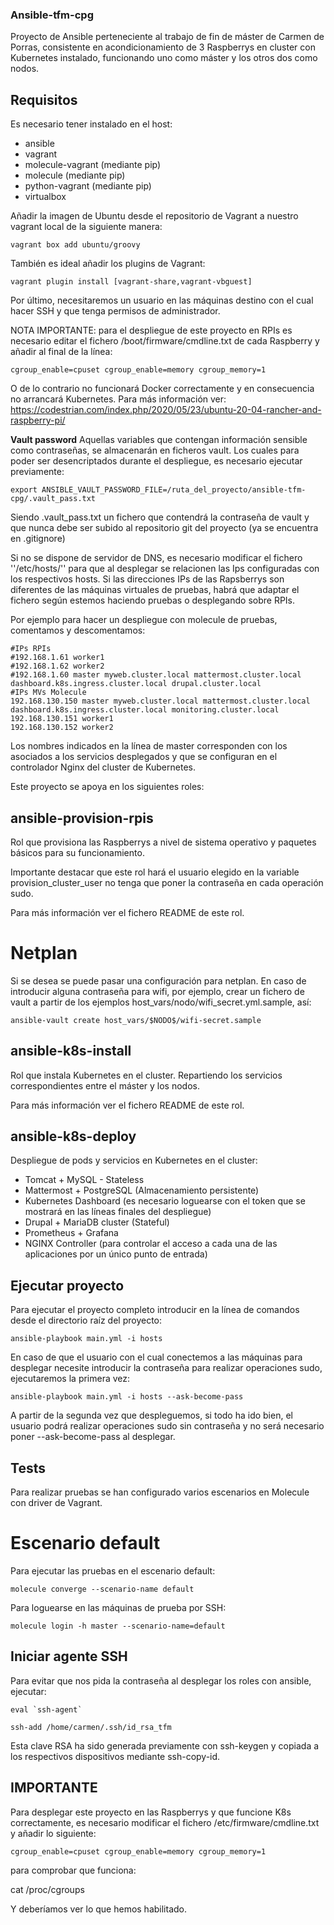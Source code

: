 ### Ansible-tfm-cpg

Proyecto de Ansible perteneciente al trabajo de fin de máster de Carmen de Porras, consistente en acondicionamiento de 3 Raspberrys en cluster
con Kubernetes instalado, funcionando uno como máster y los otros dos como nodos.


## Requisitos
Es necesario tener instalado en el host:
  - ansible
  - vagrant
  - molecule-vagrant (mediante pip)
  - molecule (mediante pip)
  - python-vagrant (mediante pip)
  - virtualbox

Añadir la imagen de Ubuntu desde el repositorio de Vagrant a nuestro vagrant local de la siguiente manera:
```
vagrant box add ubuntu/groovy
```

También es ideal añadir los plugins de Vagrant:
```
vagrant plugin install [vagrant-share,vagrant-vbguest]
```

Por último, necesitaremos un usuario en las máquinas destino con el cual hacer SSH y que tenga permisos de administrador.


NOTA IMPORTANTE: para el despliegue de este proyecto en RPIs es necesario editar el fichero /boot/firmware/cmdline.txt de cada Raspberry y añadir al final de la línea:
```
cgroup_enable=cpuset cgroup_enable=memory cgroup_memory=1
```
O de lo contrario no funcionará Docker correctamente y en consecuencia no arrancará Kubernetes. Para más información ver: https://codestrian.com/index.php/2020/05/23/ubuntu-20-04-rancher-and-raspberry-pi/


**Vault password**
Aquellas variables que contengan información sensible como contraseñas, se almacenarán en ficheros vault. Los cuales para poder ser
desencriptados durante el despliegue, es necesario ejecutar previamente:

```
export ANSIBLE_VAULT_PASSWORD_FILE=/ruta_del_proyecto/ansible-tfm-cpg/.vault_pass.txt
```

Siendo .vault\_pass.txt un fichero que contendrá la contraseña de vault y que nunca debe ser subido al repositorio git del proyecto (ya se encuentra en .gitignore)

Si no se dispone de servidor de DNS, es necesario modificar el fichero ''/etc/hosts/'' para que al desplegar se relacionen las Ips configuradas con los respectivos hosts. Si las direcciones IPs de las Rapsberrys son diferentes de las máquinas virtuales de pruebas, habrá que adaptar el fichero según estemos haciendo pruebas o desplegando sobre RPIs.

Por ejemplo para hacer un despliegue con molecule de pruebas, comentamos y descomentamos:

```
#IPs RPIs
#192.168.1.61 worker1
#192.168.1.62 worker2
#192.168.1.60 master myweb.cluster.local mattermost.cluster.local dashboard.k8s.ingress.cluster.local drupal.cluster.local
#IPs MVs Molecule
192.168.130.150 master myweb.cluster.local mattermost.cluster.local dashboard.k8s.ingress.cluster.local monitoring.cluster.local
192.168.130.151 worker1
192.168.130.152 worker2
```
Los nombres indicados en la línea de master corresponden con los asociados a los servicios desplegados y que se configuran en el controlador Nginx del cluster de Kubernetes.



Este proyecto se apoya en los siguientes roles:


## ansible-provision-rpis

Rol que provisiona las Raspberrys a nivel de sistema operativo y paquetes básicos para su funcionamiento.

Importante destacar que este rol hará el usuario elegido en la variable provision\_cluster\_user no tenga que poner la contraseña en cada operación sudo.

Para más información ver el fichero README de este rol.


# Netplan
Si se desea se puede pasar una configuración para netplan. En caso de introducir alguna contraseña para wifi, por ejemplo,
crear un fichero de vault a partir de los ejemplos host\_vars/nodo/wifi\_secret.yml.sample, así:
```
ansible-vault create host_vars/$NODO$/wifi-secret.sample
```

## ansible-k8s-install

Rol que instala Kubernetes en el cluster. Repartiendo los servicios correspondientes entre el máster y los nodos.

Para más información ver el fichero README de este rol.


## ansible-k8s-deploy

Despliegue de pods y servicios en Kubernetes en el cluster:

  * Tomcat + MySQL - Stateless
  * Mattermost + PostgreSQL (Almacenamiento persistente)
  * Kubernetes Dashboard (es necesario loguearse con el token que se mostrará en las líneas finales del despliegue)
  * Drupal + MariaDB cluster (Stateful)
  * Prometheus + Grafana
  * NGINX Controller (para controlar el acceso a cada una de las aplicaciones por un único punto de entrada)


## Ejecutar proyecto

Para ejecutar el proyecto completo introducir en la línea de comandos desde el directorio raíz del proyecto:

```
ansible-playbook main.yml -i hosts
```

En caso de que el usuario con el cual conectemos a las máquinas para desplegar necesite introducir la contraseña para realizar operaciones sudo, ejecutaremos la primera vez:
```
ansible-playbook main.yml -i hosts --ask-become-pass

```
A partir de la segunda vez que despleguemos, si todo ha ido bien, el usuario podrá realizar operaciones sudo sin contraseña y no será necesario poner --ask-become-pass al desplegar.


## Tests

Para realizar pruebas se han configurado varios escenarios en Molecule con driver de Vagrant.


# Escenario default

Para ejecutar las pruebas en el escenario default:

```
molecule converge --scenario-name default
```

Para loguearse en las máquinas de prueba por SSH:

```
molecule login -h master --scenario-name=default
```

## Iniciar agente SSH

Para evitar que nos pida la contraseña al desplegar los roles con ansible, ejecutar:

```
eval `ssh-agent`
```

```
ssh-add /home/carmen/.ssh/id_rsa_tfm
```

Esta clave RSA ha sido generada previamente con ssh-keygen y copiada a los respectivos dispositivos mediante ssh-copy-id.


## IMPORTANTE
Para desplegar este proyecto en las Raspberrys y que funcione K8s correctamente, es necesario modificar el fichero /etc/firmware/cmdline.txt y añadir lo siguiente:
```
cgroup_enable=cpuset cgroup_enable=memory cgroup_memory=1
```
para comprobar que funciona:

cat /proc/cgroups

Y deberíamos ver lo que hemos habilitado.

